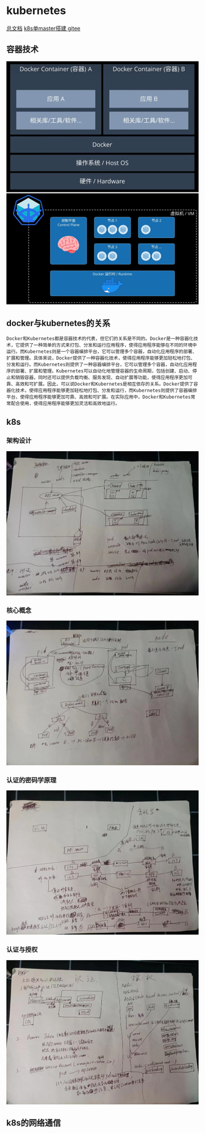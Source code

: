 # kubernetes
[总文档](https://k8s.easydoc.net/docs/dRiQjyTY/28366845/6GiNOzyZ/9EX8Cp45)
[k8s单master搭建  gitee](https://gitee.com/moxi159753/LearningNotes/tree/master/K8S/3_%E4%BD%BF%E7%94%A8kubeadm%E6%96%B9%E5%BC%8F%E6%90%AD%E5%BB%BAK8S%E9%9B%86%E7%BE%A4#%E4%BD%BF%E7%94%A8kubeadm%E6%96%B9%E5%BC%8F%E6%90%AD%E5%BB%BAk8s%E9%9B%86%E7%BE%A4)

## 容器技术
![1679627425077](image/底层/1679627425077.png)
![1679627844495](image/底层/1679627844495.png)
## docker与kubernetes的关系
```
Docker和Kubernetes都是容器技术的代表，但它们的关系是不同的。Docker是一种容器化技术，它提供了一种简单的方式来打包、分发和运行应用程序，使得应用程序能够在不同的环境中运行。而Kubernetes则是一个容器编排平台，它可以管理多个容器，自动化应用程序的部署、扩展和管理。具体来说，Docker提供了一种容器化技术，使得应用程序能够更加轻松地打包、分发和运行。而Kubernetes则提供了一种容器编排平台，它可以管理多个容器，自动化应用程序的部署、扩展和管理。Kubernetes可以自动化地管理容器的生命周期，包括创建、启动、停止和销毁容器，同时还可以提供负载均衡、服务发现、自动扩展等功能，使得应用程序更加可靠、高效和可扩展。因此，可以说Docker和Kubernetes是相互依存的关系。Docker提供了容器化技术，使得应用程序能够更加轻松地打包、分发和运行，而Kubernetes则提供了容器编排平台，使得应用程序能够更加可靠、高效和可扩展。在实际应用中，Docker和Kubernetes常常配合使用，使得应用程序能够更加灵活和高效地运行。
```
## k8s
### 架构设计
![1679225215165](image/底层/1679225215165.png)
### 核心概念
![1679225232975](image/底层/1679225232975.png)
### 认证的密码学原理
![1679225261302](image/底层/1679225261302.png)
### 认证与授权
![1679225274334](image/底层/1679225274334.png)

## k8s的网络通信
